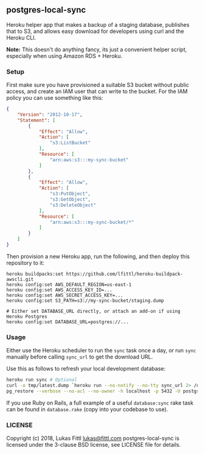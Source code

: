 ## postgres-local-sync

Heroku helper app that makes a backup of a staging database, publishes that to S3, and allows easy download for developers using curl and the Heroku CLI.

**Note:** This doesn't do anything fancy, its just a convenient helper script, especially when using Amazon RDS + Heroku.

### Setup

First make sure you have provisioned a suitable S3 bucket without public access, and create an IAM user that can write to the bucket. For the IAM policy you can use something like this:

```json
{
    "Version": "2012-10-17",
    "Statement": [
        {
            "Effect": "Allow",
            "Action": [
                "s3:ListBucket"
            ],
            "Resource": [
                "arn:aws:s3:::my-sync-bucket"
            ]
        },
        {
            "Effect": "Allow",
            "Action": [
                "s3:PutObject",
                "s3:GetObject",
                "s3:DeleteObject"
            ],
            "Resource": [
                "arn:aws:s3:::my-sync-bucket/*"
            ]
        }
    ]
}
```

Then provision a new Heroku app, run the following, and then deploy this repository to it:

```
heroku buildpacks:set https://github.com/lfittl/heroku-buildpack-awscli.git
heroku config:set AWS_DEFAULT_REGION=us-east-1
heroku config:set AWS_ACCESS_KEY_ID=...
heroku config:set AWS_SECRET_ACCESS_KEY=...
heroku config:set S3_PATH=s3://my-sync-bucket/staging.dump

# Either set DATABASE_URL directly, or attach an add-on if using Heroku Postgres
heroku config:set DATABASE_URL=postgres://...
```

### Usage

Either use the Heroku scheduler to run the `sync` task once a day, or run `sync` manually before calling `sync_url` to get the download URL.

Use this as follows to refresh your local development database:

```bash
heroku run sync # Optional
curl -o tmp/latest.dump `heroku run --no-notify --no-tty sync_url 2> /dev/null`
pg_restore --verbose --no-acl --no-owner -h localhost -p 5432 -U postgres -d postgres tmp/latest.dump
```

If you use Ruby on Rails, a full example of a useful `database:sync` rake task can be found in `database.rake` (copy into your codebase to use).

### LICENSE

Copyright (c) 2018, Lukas Fittl lukas@fittl.com
postgres-local-sync is licensed under the 3-clause BSD license, see LICENSE file for details.
